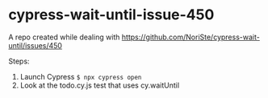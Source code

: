 # cypress-wait-until-issue-450
A repo created while dealing with https://github.com/NoriSte/cypress-wait-until/issues/450

Steps:
1. Launch Cypress `$ npx cypress open`
2. Look at the todo.cy.js test that uses cy.waitUntil
